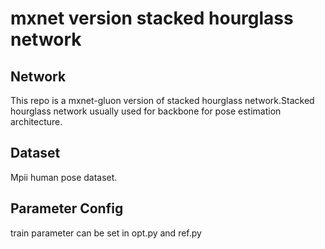 # mxnet version stacked hourglass network

## Network
This repo is a mxnet-gluon version of stacked hourglass network.Stacked hourglass network usually used for backbone for 
pose estimation architecture.

## Dataset
Mpii human pose dataset.

## Parameter Config
train parameter can be set in opt.py and ref.py
